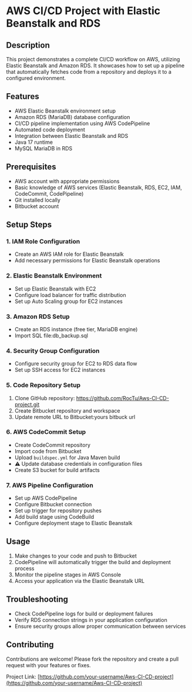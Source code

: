 # AWS CI/CD Project with Elastic Beanstalk and RDS

## Description
This project demonstrates a complete CI/CD workflow on AWS, utilizing Elastic Beanstalk and Amazon RDS. It showcases how to set up a pipeline that automatically fetches code from a repository and deploys it to a configured environment.

## Features
- AWS Elastic Beanstalk environment setup
- Amazon RDS (MariaDB) database configuration
- CI/CD pipeline implementation using AWS CodePipeline
- Automated code deployment
- Integration between Elastic Beanstalk and RDS
- Java 17 runtime
- MySQL MariaDB in RDS

## Prerequisites
- AWS account with appropriate permissions
- Basic knowledge of AWS services (Elastic Beanstalk, RDS, EC2, IAM, CodeCommit, CodePipeline)
- Git installed locally
- Bitbucket account

## Setup Steps

### 1. IAM Role Configuration
- Create an AWS IAM role for Elastic Beanstalk
- Add necessary permissions for Elastic Beanstalk operations

### 2. Elastic Beanstalk Environment
- Set up Elastic Beanstalk with EC2
- Configure load balancer for traffic distribution
- Set up Auto Scaling group for EC2 instances

### 3. Amazon RDS Setup
- Create an RDS instance (free tier, MariaDB engine)
- Import SQL file:db_backup.sql


### 4. Security Group Configuration
- Configure security group for EC2 to RDS data flow
- Set up SSH access for EC2 instances

### 5. Code Repository Setup
1. Clone GitHub repository: https://github.com/RocTu/Aws-CI-CD-project.git
2. Create Bitbucket repository and workspace
3. Update remote URL to Bitbucket:yours bitbuck url

### 6. AWS CodeCommit Setup
- Create CodeCommit repository
- Import code from Bitbucket
- Upload `buildspec.yml` for Java Maven build
- ⚠️ Update database credentials in configuration files
- Create S3 bucket for build artifacts

### 7. AWS Pipeline Configuration
- Set up AWS CodePipeline
- Configure Bitbucket connection
- Set up trigger for repository pushes
- Add build stage using CodeBuild
- Configure deployment stage to Elastic Beanstalk

## Usage
1. Make changes to your code and push to Bitbucket
2. CodePipeline will automatically trigger the build and deployment process
3. Monitor the pipeline stages in AWS Console
4. Access your application via the Elastic Beanstalk URL

## Troubleshooting
- Check CodePipeline logs for build or deployment failures
- Verify RDS connection strings in your application configuration
- Ensure security groups allow proper communication between services

## Contributing
Contributions are welcome! Please fork the repository and create a pull request with your features or fixes.

Project Link: [https://github.com/your-username/Aws-CI-CD-project](https://github.com/your-username/Aws-CI-CD-project)




